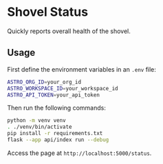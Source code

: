 # Shovel Status

Quickly reports overall health of the shovel.

## Usage

First define the environment variables in an `.env` file:

```bash
ASTRO_ORG_ID=your_org_id
ASTRO_WORKSPACE_ID=your_workspace_id
ASTRO_API_TOKEN=your_api_token
```

Then run the following commands:

```bash
python -m venv venv
. ./venv/bin/activate
pip install -r requirements.txt
flask --app api/index run --debug
```

Access the page at `http://localhost:5000/status`.

